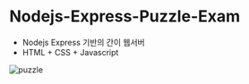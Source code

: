 # Nodejs-Express-Puzzle-Exam
 - Nodejs Express 기반의 간이 웹서버
 - HTML + CSS + Javascript

![puzzle](https://user-images.githubusercontent.com/35375787/234904298-173f268e-cc30-49b8-bcb7-d0d5da3867a8.gif)
